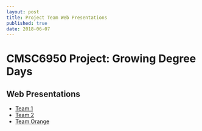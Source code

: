 ```yaml
---
layout: post
title: Project Team Web Presentations
published: true
date: 2018-06-07
---
```

# CMSC6950 Project: Growing Degree Days

## Web Presentations

* [Team 1](http://cmsc6950.github.io/GDD-Project--Team1)
* [Team 2](http://cmsc6950.github.io/Team2rep)
* [Team Orange](http://cmsc6950.github.io/Orange)
